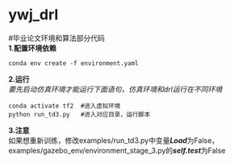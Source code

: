 # ywj_drl
#毕业论文环境和算法部分代码  
**1.配置环境依赖**  
``` 
conda env create -f environment.yaml  
``` 
**2.运行**  
_要先启动仿真环境才能运行下面语句，仿真环境和drl运行在不同环境_  
``` 
conda activate tf2  #进入虚拟环境
python run_td3.py   #进入对应目录，运行脚本
``` 

**3.注意**  
如果想重新训练，修改examples/run_td3.py中变量***Load***为False，examples/gazebo_env/environment_stage_3.py的***self.test***为False
